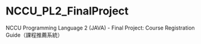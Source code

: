 # NCCU_PL2_FinalProject
NCCU Programming Language 2 (JAVA) - Final Project: Course Registration Guide（課程推薦系統）
